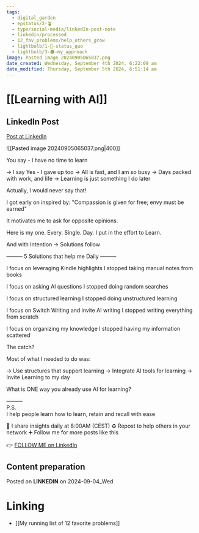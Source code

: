 ```yaml
---
tags:
  - digital_garden
  - epstatus/2-🪴
  - type/social-media/linkedIn-post-note
  - linkedin/processed
  - 12_fav_problems/help_others_grow
  - lightbulb/1-🔴-status_quo
  - lightbulb/3-🟠-my_approach
image: Pasted image 20240905065037.png
date_created: Wednesday, September 4th 2024, 6:22:09 am
date_modified: Thursday, September 5th 2024, 6:51:14 am
---
```

# [[Learning with AI]]
## LinkedIn Post
[Post at LinkedIn](https://www.linkedin.com/posts/sebastiankamilli_you-say-i-have-no-time-to-learn-i-say-activity-7236976425361158145-0kGZ?utm_source=share&utm_medium=member_desktop)

![[Pasted image 20240905065037.png|400]]

You say - I have no time to learn

→ I say Yes - I gave up too
→ All is fast, and I am so busy
→ Days packed with work, and life
→ Learning is just something I do later

Actually, I would never say that!

I got early on inspired by:
"Compassion is given for free; envy must be earned"

It motivates me to ask for opposite opinions.

Here is my one.
Every. Single. Day.
I put in the effort to Learn.

And with Intention → Solutions follow

———
5 Solutions that help me Daily
———

I focus on leveraging Kindle highlights
I stopped taking manual notes from books

I focus on asking AI questions
I stopped doing random searches

I focus on structured learning
I stopped doing unstructured learning

I focus on Switch Writing and invite AI writing
I stopped writing everything from scratch

I focus on organizing my knowledge
I stopped having my information scattered 

The catch?

Most of what I needed to do was:

→ Use structures that support learning
→ Integrate AI tools for learning
→ Invite Learning to my day

What is ONE way you already use AI for learning?

———  
P.S.  
I help people learn how to learn, retain and recall with ease

🔔 I share insights daily at 8:00AM (CEST)
♻ Repost to help others in your network
➕ Follow me for more posts like this
  
👉 [FOLLOW ME on LinkedIn](https://www.linkedin.com/comm/mynetwork/discovery-see-all?usecase=PEOPLE_FOLLOWS&followMember=sebastiankamilli)

## Content preparation

Posted on **LINKEDIN** on 2024-09-04_Wed
# Linking
+ [[My running list of 12 favorite problems]]